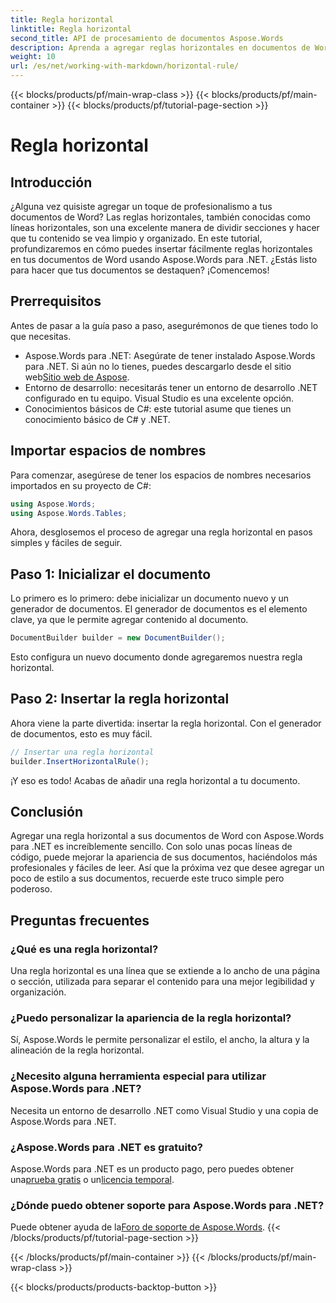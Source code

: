 ```yaml
---
title: Regla horizontal
linktitle: Regla horizontal
second_title: API de procesamiento de documentos Aspose.Words
description: Aprenda a agregar reglas horizontales en documentos de Word con Aspose.Words para .NET. Siga esta guía detallada paso a paso para mejorar el diseño de su documento.
weight: 10
url: /es/net/working-with-markdown/horizontal-rule/
---
```


{{< blocks/products/pf/main-wrap-class >}}
{{< blocks/products/pf/main-container >}}
{{< blocks/products/pf/tutorial-page-section >}}

# Regla horizontal

## Introducción

¿Alguna vez quisiste agregar un toque de profesionalismo a tus documentos de Word? Las reglas horizontales, también conocidas como líneas horizontales, son una excelente manera de dividir secciones y hacer que tu contenido se vea limpio y organizado. En este tutorial, profundizaremos en cómo puedes insertar fácilmente reglas horizontales en tus documentos de Word usando Aspose.Words para .NET. ¿Estás listo para hacer que tus documentos se destaquen? ¡Comencemos!

## Prerrequisitos

Antes de pasar a la guía paso a paso, asegurémonos de que tienes todo lo que necesitas.

-  Aspose.Words para .NET: Asegúrate de tener instalado Aspose.Words para .NET. Si aún no lo tienes, puedes descargarlo desde el sitio web[Sitio web de Aspose](https://releases.aspose.com/words/net/).
- Entorno de desarrollo: necesitarás tener un entorno de desarrollo .NET configurado en tu equipo. Visual Studio es una excelente opción.
- Conocimientos básicos de C#: este tutorial asume que tienes un conocimiento básico de C# y .NET.

## Importar espacios de nombres

Para comenzar, asegúrese de tener los espacios de nombres necesarios importados en su proyecto de C#:

```csharp
using Aspose.Words;
using Aspose.Words.Tables;
```

Ahora, desglosemos el proceso de agregar una regla horizontal en pasos simples y fáciles de seguir.

## Paso 1: Inicializar el documento

Lo primero es lo primero: debe inicializar un documento nuevo y un generador de documentos. El generador de documentos es el elemento clave, ya que le permite agregar contenido al documento.

```csharp
DocumentBuilder builder = new DocumentBuilder();
```

Esto configura un nuevo documento donde agregaremos nuestra regla horizontal.

## Paso 2: Insertar la regla horizontal

Ahora viene la parte divertida: insertar la regla horizontal. Con el generador de documentos, esto es muy fácil.

```csharp
// Insertar una regla horizontal
builder.InsertHorizontalRule();
```

¡Y eso es todo! Acabas de añadir una regla horizontal a tu documento.

## Conclusión

Agregar una regla horizontal a sus documentos de Word con Aspose.Words para .NET es increíblemente sencillo. Con solo unas pocas líneas de código, puede mejorar la apariencia de sus documentos, haciéndolos más profesionales y fáciles de leer. Así que la próxima vez que desee agregar un poco de estilo a sus documentos, recuerde este truco simple pero poderoso.

## Preguntas frecuentes

### ¿Qué es una regla horizontal?
Una regla horizontal es una línea que se extiende a lo ancho de una página o sección, utilizada para separar el contenido para una mejor legibilidad y organización.

### ¿Puedo personalizar la apariencia de la regla horizontal?
Sí, Aspose.Words le permite personalizar el estilo, el ancho, la altura y la alineación de la regla horizontal.

### ¿Necesito alguna herramienta especial para utilizar Aspose.Words para .NET?
Necesita un entorno de desarrollo .NET como Visual Studio y una copia de Aspose.Words para .NET.

### ¿Aspose.Words para .NET es gratuito?
 Aspose.Words para .NET es un producto pago, pero puedes obtener una[prueba gratis](https://releases.aspose.com/) o un[licencia temporal](https://purchase.aspose.com/temporary-license/).

### ¿Dónde puedo obtener soporte para Aspose.Words para .NET?
 Puede obtener ayuda de la[Foro de soporte de Aspose.Words](https://forum.aspose.com/c/words/8).
{{< /blocks/products/pf/tutorial-page-section >}}

{{< /blocks/products/pf/main-container >}}
{{< /blocks/products/pf/main-wrap-class >}}

{{< blocks/products/products-backtop-button >}}

